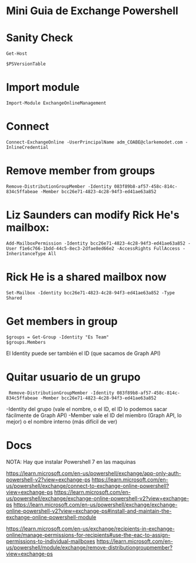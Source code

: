# Mini Guia de Exchange Powershell

# Sanity Check
`Get-Host`

`$PSVersionTable`

# Import module

`Import-Module ExchangeOnlineManagement`
# Connect

`Connect-ExchangeOnline -UserPrincipalName adm_COABE@clarkemodet.com -InlineCredential`
# Remove member from groups
`Remove-DistributionGroupMember -Identity 083f89b8-af57-458c-814c-834c5ffabeae -Member bcc26e71-4823-4c28-94f3-ed41ae63a852`

# Liz Saunders can modify Rick He's mailbox:
`Add-MailboxPermission -Identity bcc26e71-4823-4c28-94f3-ed41ae63a852 -User f1e6c766-1bdd-44c5-8ec3-2dfae8ed66e2 -AccessRights FullAccess -InheritanceType All`
# Rick He is a shared mailbox now
`Set-Mailbox -Identity bcc26e71-4823-4c28-94f3-ed41ae63a852 -Type Shared`


# Get members in group

```
$groups = Get-Group -Identity "Es Team"
$groups.Members
```


El Identity puede ser también el ID (que sacamos de Graph API)

# Quitar usuario de un grupo

```
 Remove-DistributionGroupMember -Identity 083f89b8-af57-458c-814c-834c5ffabeae -Member bcc26e71-4823-4c28-94f3-ed41ae63a852
```
-Identity del grupo (vale el nombre, o el ID, el ID lo podemos sacar fácilmente de Graph API)
-Member vale el ID del miembro (Graph API, lo mejor) o el nombre interno (más difícil de ver)


# Docs

NOTA: Hay que instalar Powershell 7 en las maquinas

https://learn.microsoft.com/en-us/powershell/exchange/app-only-auth-powershell-v2?view=exchange-ps
https://learn.microsoft.com/en-us/powershell/exchange/connect-to-exchange-online-powershell?view=exchange-ps
https://learn.microsoft.com/en-us/powershell/exchange/exchange-online-powershell-v2?view=exchange-ps
https://learn.microsoft.com/en-us/powershell/exchange/exchange-online-powershell-v2?view=exchange-ps#install-and-maintain-the-exchange-online-powershell-module


https://learn.microsoft.com/en-us/exchange/recipients-in-exchange-online/manage-permissions-for-recipients#use-the-eac-to-assign-permissions-to-individual-mailboxes
https://learn.microsoft.com/en-us/powershell/module/exchange/remove-distributiongroupmember?view=exchange-ps